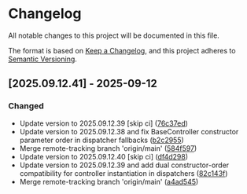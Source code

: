 # Changelog

All notable changes to this project will be documented in this file.

The format is based on [Keep a Changelog](https://keepachangelog.com/en/1.0.0/),
and this project adheres to [Semantic Versioning](https://semver.org/spec/v2.0.0.html).

## [2025.09.12.41] - 2025-09-12

### Changed

* Update version to 2025.09.12.39 [skip ci] ([76c37ed](https://github.com/N6REJ/bears_aichatbot/commit/76c37ed))
* Update version to 2025.09.12.38 and fix BaseController constructor parameter order in dispatcher fallbacks ([b2c2955](https://github.com/N6REJ/bears_aichatbot/commit/b2c2955))
* Merge remote-tracking branch 'origin/main' ([584f597](https://github.com/N6REJ/bears_aichatbot/commit/584f597))
* Update version to 2025.09.12.40 [skip ci] ([df4d298](https://github.com/N6REJ/bears_aichatbot/commit/df4d298))
* Update version to 2025.09.12.39 and add dual constructor-order compatibility for controller instantiation in dispatchers ([82c143f](https://github.com/N6REJ/bears_aichatbot/commit/82c143f))
* Merge remote-tracking branch 'origin/main' ([a4ad545](https://github.com/N6REJ/bears_aichatbot/commit/a4ad545))

